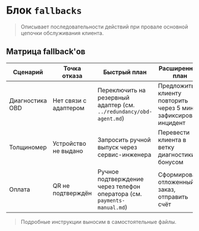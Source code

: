 # Блок `fallbacks`

> Описывает последовательности действий при провале основной цепочки обслуживания клиента.

## Матрица fallback'ов

| Сценарий | Точка отказа | Быстрый план | Расширенный план |
| --- | --- | --- | --- |
| Диагностика OBD | Нет связи с адаптером | Переключить на резервный адаптер (см. `../redundancy/obd-agent.md`) | Предложить клиенту повторить через 5 минут, зафиксировать инцидент |
| Толщиномер | Устройство не выдано | Запросить ручной выпуск через сервис-инженера | Перевести клиента в ветку диагностики с бонусом |
| Оплата | QR не подтверждён | Ручное подтверждение через телефон оператора (см. `payments-manual.md`) | Сформировать отложенный заказ, отправить счёт |

> Подробные инструкции выносим в самостоятельные файлы.

